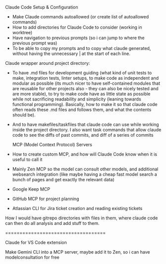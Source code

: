 
  Claude Code Setup & Configuration

- Make Claude commands autoallowed (or create list of autoallowed commands)
- How to add directories for Claude Code to consider (working in worktree)
- Have navigation to previous prompts (so i can jump to where the previous prompt was)
- To be able to copy my prompts and to copy what claude generated, without having the unnecessary | at the start of each line.

 Claude wrapper around project directory: 
- To have .md files for development guiding (what kind of unit tests to make, integration tests, linter setups, to make code as independent and modular as possible (its much nicer to have self-contained modules that are reusable for other projects also - they can also be nicely tested and are more stable), to try to make code have as little state as possible while not sacrificing readability and simplicity (leaning towards functional programming). Basically, how to make it so that claude code often reads these .md files and follows them, and what the contents should be).
- And to have makefiles/taskfiles that claude code can use while working inside the project directory. I also want task commands that allow claude code to see the diffs of past commits, and diff of a series of commits




  MCP (Model Context Protocol) Servers

 - How to create custom MCP, and how will Claude Code know when it is useful to call it
 - Mainly Zen MCP so the model can consult other models, and additional websearch integration (like maybe having a cheap fast model search a bunch of pages and get exactly the relevant data)
  - Google Keep MCP
  - GitHub MCP for project planning
  - Atlassian CLI for Jira ticket creation and reading existing tickets


How I would have gitrepo directories with files in them, where claude code can then do all analysis and add stuff to them.

===================================

Claude for VS Code extension

Make Gemini CLI into a MCP server, maybe add it to Zen, so i can have modelconsultation for free





